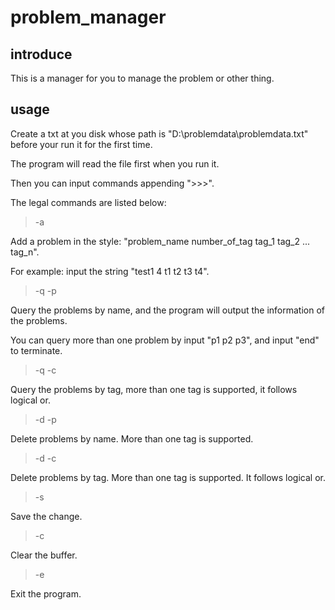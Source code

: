 # problem_manager

## introduce

This is a manager for you to manage the problem or other thing.

## usage

Create a txt at you disk whose path is "D:\problemdata\problemdata.txt" before your run it for the first time. 

The program  will read the file first when you run it.

Then you can input commands appending ">>>".

The legal commands are listed below:

> -a

Add a problem in the style: "problem_name number_of_tag tag_1 tag_2 ... tag_n".

For example: input the string "test1 4 t1 t2 t3 t4".

> -q -p

Query the problems by name, and the program will output the information of the problems.

You can query more than one problem by input "p1 p2 p3", and input "end" to terminate.

> -q -c

Query the problems by tag, more than one tag is supported, it follows logical or.

> -d -p

Delete problems by name. More than one tag is supported.

> -d -c

Delete problems by tag. More than one tag is supported. It follows logical or.

> -s

Save the change.

> -c

Clear the buffer.

> -e

Exit the program.
